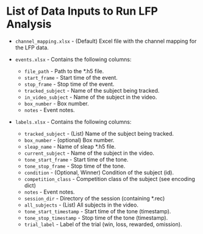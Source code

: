 # List of Data Inputs to Run LFP Analysis

- `channel_mapping.xlsx` - (Default) Excel file with the channel mapping for the LFP data.


- `events.xlsx` - Contains the following columns:
  - `file_path` - Path to the *.h5 file.
  - `start_frame` - Start time of the event.
  - `stop_frame` - Stop time of the event.
  - `tracked_subject` - Name of the subject being tracked.
  - `in_video_subject` - Name of the subject in the video.
  - `box_number` - Box number.
  - `notes` - Event notes.


- `labels.xlsx` - Contains the following columns:
  - `tracked_subject` - (List) Name of the subject being tracked.
  - `box_number` - (optional) Box number.
  - `sleap_name` - Name of sleap *.h5 file.
  - `current_subject` - Name of the subject in the video.
  - `tone_start_frame` - Start time of the tone.
  - `tone_stop_frame` - Stop time of the tone.
  - `condition` - (Optional, Winner) Condition of the subject (id).
  - `competition_class` - Competition class of the subject (see encoding dict)
  - `notes` - Event notes.
  - `session_dir` - Directory of the session (containing *.rec)
  - `all_subjects` - (List) All subjects in the video.
  - `tone_start_timestamp` - Start time of the tone (timestamp).
  - `tone_stop_timestamp` - Stop time of the tone (timestamp).
  - `trial_label` - Label of the trial (win, loss, rewarded, omission).
